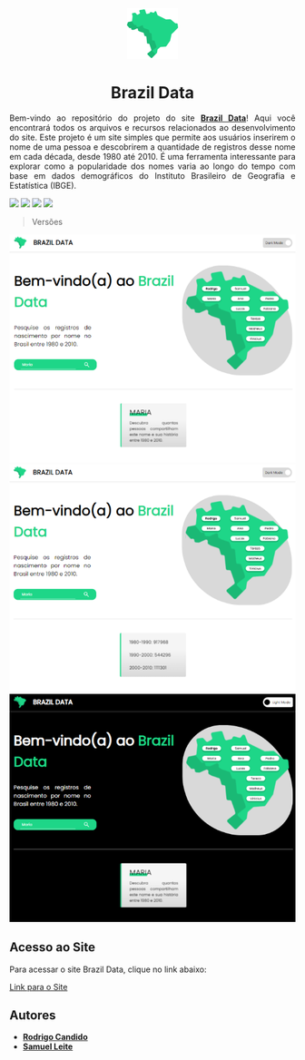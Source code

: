 <p align="center">
  <a href="https://brazil-data.netlify.app">
    <img alt="Brazil Data" title="#Brazil Data" src="./src/images/brazil-logo.svg" />
  </a>
</p>


<h1 align="center">
  Brazil Data
</h1>

<p align="justify">
  Bem-vindo ao repositório do projeto do site <strong><a href="https://brazil-data.netlify.app">Brazil Data</a></strong>! Aqui você encontrará todos os arquivos e recursos relacionados ao desenvolvimento do site.
  Este projeto é um site simples que permite aos usuários inserirem o nome de uma pessoa e descobrirem a quantidade de registros desse nome em cada década, desde 1980 até 2010. É uma      ferramenta interessante para explorar como a popularidade dos nomes varia ao longo do tempo com base em dados demográficos do Instituto Brasileiro de Geografia e Estatística (IBGE).
</p>

<div>
  <img src="https://img.shields.io/static/v1?label=React&message=v18.2.0&color=1ED688&style=for-the-badge&logo=react"/>
  <img src="https://img.shields.io/static/v1?label=NodeJS&message=v18.17.0&color=1ED688&style=for-the-badge&logo=node.js"/>
  <img src="https://img.shields.io/static/v1?label=NPM&message=v9.6.7&color=1ED688&style=for-the-badge&logo=npm"/>
  <img src="https://img.shields.io/static/v1?label=Axios&message=v1.5.0&color=1ED688&style=for-the-badge&logo=axios"/>
</div>

> Versões

<img src="./src/images/Captura 1.png"/>
<img src="./src/images/Captura 2.png"/>
<img src="./src/images/Captura 3.png"/>

## Acesso ao Site
Para acessar o site Brazil Data, clique no link abaixo:

[Link para o Site](https://brazil-data.netlify.app)

  ## Autores

  * **[Rodrigo Candido](https://github.com/Rodriguou)** 
  * **[Samuel Leite](https://github.com/ProgrammerAndInvestor)**
